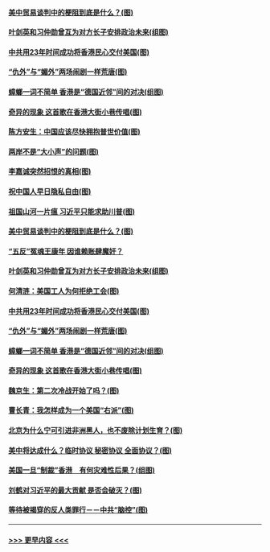 #### [美中贸易谈判中的梗阻到底是什么？(图)](../pages/p4/907791.md?t=09190444) 
#### [叶剑英和习仲勋曾互为对方长子安排政治未来(组图)](../pages/p4/907786.md?t=09190444) 
#### [中共用23年时间成功将香港民心交付美国(图)](../pages/p4/907698.md?t=09190444) 
#### [“仇外”与“媚外”两场闹剧一样荒唐(图)](../pages/p4/907689.md?t=09190444) 
#### [蟑螂一词不简单 香港是“德国近邻”间的对决(组图)](../pages/p4/907618.md?t=09190444) 
#### [奇异的现象 这首歌在香港大街小巷传唱(图)](../pages/p4/907583.md?t=09190444) 
#### [陈方安生：中国应该尽快拥抱普世价值(图)](../pages/p4/907826.md?t=09190444) 
#### [两岸不是“大小声”的问题(图)](../pages/p4/907825.md?t=09190444) 
#### [李嘉诚突然招恨的真相(图)](../pages/p4/907799.md?t=09190444) 
#### [祝中国人早日隐私自由(图)](../pages/p4/907797.md?t=09190444) 
#### [祖国山河一片瘟 习近平只能求助川普(图)](../pages/p4/907796.md?t=09190444) 
#### [美中贸易谈判中的梗阻到底是什么？(图)](../pages/p4/907791.md?t=09190444) 
#### [“五反”冤魂王康年 因谁赖账肆魔奸？](../pages/p4/907787.md?t=09190444) 
#### [叶剑英和习仲勋曾互为对方长子安排政治未来(组图)](../pages/p4/907786.md?t=09190444) 
#### [何清涟：美国工人为何拒绝工会(图)](../pages/p4/907701.md?t=09190444) 
#### [中共用23年时间成功将香港民心交付美国(图)](../pages/p4/907698.md?t=09190444) 
#### [“仇外”与“媚外”两场闹剧一样荒唐(图)](../pages/p4/907689.md?t=09190444) 
#### [蟑螂一词不简单 香港是“德国近邻”间的对决(组图)](../pages/p4/907618.md?t=09190444) 
#### [奇异的现象 这首歌在香港大街小巷传唱(图)](../pages/p4/907583.md?t=09190444) 
#### [魏京生：第二次冷战开始了吗？(图)](../pages/p4/907581.md?t=09190444) 
#### [曹长青：我怎样成为一个美国“右派”(图)](../pages/p4/907580.md?t=09190444) 
#### [北京为什么宁可引进非洲黑人，也不废除计划生育？(图)](../pages/p4/907577.md?t=09190444) 
#### [美中将达成什么？临时协议 秘密协议 全面协议？(图)](../pages/p4/907576.md?t=09190444) 
#### [美国一旦“制裁”香港　有何灾难性后果？(组图)](../pages/p4/907575.md?t=09190444) 
#### [刘鹤对习近平的最大贡献 是否会破灭？(图)](../pages/p4/907509.md?t=09190444) 
#### [等待被揭穿的反人类罪行－－中共“脑控”(图)](../pages/p4/907167.md?t=09190444) 

----
#### [ >>> 更早内容 <<< ](../indexes/p4-earlier.md)
